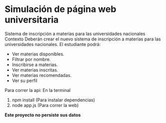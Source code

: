 # Simulación de página web universitaria
Sistema de inscripción a materias para las universidades nacionales
Contexto
Deberán crear el nuevo sistema de inscripción a materias para las universidades nacionales. El estudiante podrá:
- Ver materias disponibles.
- Filtrar por nombre.
- Inscribirse a materias.
- Ver materias inscritas.
- Ver materias recomendadas.
- Ver su perfil

Para correr la api: En la terminal
1. npm install (Para instalar dependencias)
2. node app.js (Para correr la web)

**Este proyecto no persiste sus datos**
